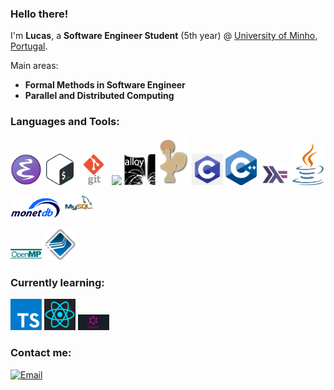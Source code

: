 ### Hello there!

I'm **Lucas**, a **Software Engineer Student** (5th year) @ [University of Minho, Portugal](https://www.uminho.pt/EN).

Main areas:
- **Formal Methods in Software Engineer**
- **Parallel and Distributed Computing**

### Languages and Tools:

<img src="https://github.com/insanya/dotfiles/blob/main/assets/github-pl-logos/emacs.png" width="50">  <img src="https://github.com/insanya/dotfiles/blob/main/assets/github-pl-logos/bash.png" width="50">  <img src="https://github.com/insanya/dotfiles/blob/main/assets/github-pl-logos/git.jpeg" width="50"> <img src="https://github.githubassets.com/images/modules/logos_page/GitHub-Mark.png" width="50"> <img src="https://github.com/insanya/dotfiles/blob/main/assets/github-pl-logos/alloy.png" width="50"> <img src="https://github.com/insanya/dotfiles/blob/main/assets/github-pl-logos/coq.png" width="50"> <img src="https://github.com/insanya/dotfiles/blob/main/assets/github-pl-logos/c.png" width="50">  <img src="https://github.com/insanya/dotfiles/blob/main/assets/github-pl-logos/c%2B%2B.png" width="50">  <img src="https://github.com/insanya/dotfiles/blob/main/assets/github-pl-logos/haskell.png" width="50">  <img src="https://github.com/insanya/dotfiles/blob/main/assets/github-pl-logos/java.png" width="50">  <img src="https://github.com/insanya/dotfiles/blob/main/assets/github-pl-logos/monetdb.png" width="80">  <img src="https://github.com/insanya/dotfiles/blob/main/assets/github-pl-logos/mysql.jpeg" width="50">

<img src="https://github.com/insanya/dotfiles/blob/main/assets/github-pl-logos/openmp.png" width="50"> <img src="https://github.com/insanya/dotfiles/blob/main/assets/github-pl-logos/openmpi.png" width="50">

### Currently learning:

<img src="https://github.com/insanya/dotfiles/blob/main/assets/github-pl-logos/ts.png" width="50">  <img src="https://github.com/insanya/dotfiles/blob/main/assets/github-pl-logos/react.jpeg" width="50">
  <img src="https://github.com/insanya/dotfiles/blob/main/assets/github-pl-logos/graphql.png" width="50">

### Contact me:

[![Email](https://img.shields.io/badge/lucascrpereira@protonmail.com-D14836?style=flat-square&logo=protonmail&logoColor=white)](mailto:lucascrpereira@protonmail.com)
